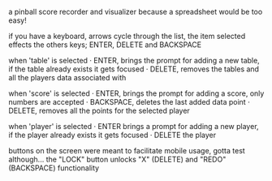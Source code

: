 a pinball score recorder and visualizer because a spreadsheet would be too easy!

if you have a keyboard, arrows cycle through the list, the item selected effects the others keys; ENTER, DELETE and BACKSPACE

when 'table' is selected
  · ENTER, brings the prompt for adding a new table, if the table already exists it gets focused
  · DELETE, removes the tables and all the players data associated with

when 'score' is selected
  · ENTER, brings the prompt for adding a score, only numbers are accepted
  · BACKSPACE, deletes the last added data point
  · DELETE, removes all the points for the selected player

when 'player' is selected
  · ENTER brings a prompt for adding a new player, if the player already exists it gets focused
  · DELETE the player

buttons on the screen were meant to facilitate mobile usage, gotta test although... the "LOCK" button unlocks "X" (DELETE) and "REDO" (BACKSPACE) functionality
